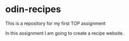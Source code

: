# odin-recipes
This is a repository for my first TOP assignment

In this assignment I am going to create a recipe website.